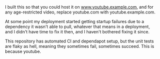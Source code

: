 I built this so that you could host it on www.youtube.example.com, and for any age-restricted video, replace youtube.com with youtube.example.com.

At some point my deployment started getting startup failures due to a dependency it wasn't able to pull, whatever that means in a deployment, and I didn't have time to fix it then, and I haven't bothered fixing it since.

This repository has automated CI and dependapot setup, but the unit tests are flaky as hell, meaning they sometimes fail, sometimes succeed. This is because youtube.
